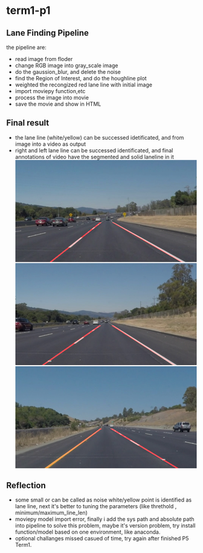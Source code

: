 # term1-p1



## Lane Finding Pipeline
the pipeline are:
- read image from floder
- change RGB image into gray_scale image
- do the gaussion_blur, and delete the noise
- find the Region of Interest, and do the houghline plot
- weighted the recongized red lane line with initial image
- import moviepy function,etc
- process the image into movie
- save the movie and show in HTML

## Final result
- the lane line (white/yellow) can be successed idetificated, and from image into a video as output
- right and left lane line can be successed identificated, and final annotations of video have the segmented and solid laneline in it
![image](https://github.com/Genzaiwuxian/term1-p1/blob/master/CarND-LaneLines-P1-master/solidWhiteCurve_img_output.jpg)
![image](https://github.com/Genzaiwuxian/term1-p1/blob/master/CarND-LaneLines-P1-master/solidWhiteRight_img_output.jpg)
![image](https://github.com/Genzaiwuxian/term1-p1/blob/master/CarND-LaneLines-P1-master/solidYellowCurve_img_output.jpg)


## Reflection
  - some small or can be called as noise white/yellow point is identified as lane line, next it's better to tuning the parameters (like threthold , minimum/maximum_line_len)
  - moviepy model import error, finally i add the sys path and absolute path into pipeline to solve this problem, maybe it's version problem, try install function/model based on one environment, like anaconda.
  - optional challanges missed casued of time, try again after finished P5 Term1.
 
